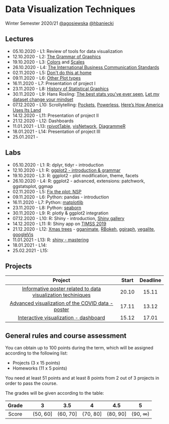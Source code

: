 # Data Visualization Techniques
Winter Semester 2020/21 [@agosiewska](https://github.com/agosiewska) [@hbaniecki](https://github.com/hbaniecki)

## Lectures

- 05.10.2020 - L1: Review of tools for data visualization
- 12.10.2020 - L2: [The Grammar of Graphics](http://biecek.pl/Eseje/indexGramatyka.html)
- 19.10.2020 - L3: [Colors](http://www.biecek.pl/Eseje/indexKolory.html) and [Scales](http://www.biecek.pl/Eseje/indexObraz.html)
- 26.10.2020 - L4: [The International Business Communication Standards](https://www.ibcs.com/standards/)
- 02.11.2020 - L5: [Don't do this at home](http://biecek.pl/Eseje/indexPomylka.html)
- 09.11.2020 - L6: [Other Plot types](https://www.r-graph-gallery.com/)
- 16.11.2020 - L7: Presentation of project I
- 23.11.2020 - L8: [History of Statistical Graphics](http://biecek.pl/Eseje/indexHistoria.html)
- 30.11.2020 - L9: Hans Rosling: [The best stats you've ever seen](https://www.ted.com/talks/hans_rosling_the_best_stats_you_ve_ever_seen), [Let my dataset change your mindset](https://www.ted.com/talks/hans_rosling_let_my_dataset_change_your_mindset)
- 07.12.2020 - L10: Scrollytelling: [Pockets](https://pudding.cool/2018/08/pockets/), [Powerless](https://projects.propublica.org/graphics/wva), [Here’s How America Uses Its Land](https://www.bloomberg.com/graphics/2018-us-land-use/)
- 14.12.2020 - L11: Presentation of project II
- 21.12.2020 - L12: Dashboards
- 11.01.2021 - L13: [rpivotTable](https://cran.r-project.org/web/packages/rpivotTable/vignettes/rpivotTableIntroduction.html), [visNetwork](https://datastorm-open.github.io/visNetwork/), [DiagrammeR](https://rich-iannone.github.io/DiagrammeR/)
- 18.01.2021 - L14: Presentation of project III
- 25.01.2021 - 


## Labs

- 05.10.2020 - L1: R: dplyr, tidyr - introduction
- 12.10.2020 - L1: R: [ggplot2 - introduction & grammar](https://rkabacoff.github.io/datavis/)
- 19.10.2020 - L3: R: ggplot2 - plot modification, theme, facets
- 26.10.2020 - L4: R: ggplot2 - advanced, extensions: patchwork, ggstatsplot, ggmap
- 02.11.2020 - L5: [Fix the plot: NSP](https://stat.gov.pl/spisy-powszechne/nsp-2011/nsp-2011-wyniki/)
- 09.11.2020 - L6: Python: pandas - introduction
- 16.11.2020 - L7: Python: [matplotlib](https://matplotlib.org/) 
- 23.11.2020 - L8: Python: [seaborn](https://seaborn.pydata.org/index.html) 
- 30.11.2020 - L9: R: plotly & ggplot2 integration
- 07.12.2020 - L10: R: Shiny - introduction, [Shiny gallery](https://shiny.rstudio.com/gallery/#demos)
- 14.12.2020 - L11: R: Shiny app on [TIMSS 2019](https://www.iea.nl/sites/default/files/2020-12/TIMSS-2019-International-Results-in-Mathematics-and-Science_0.pdf)
- 21.12.2020 - L12: [Xmas trees](http://smarterpoland.pl/index.php/tag/choinka/) - [gganimate](https://gganimate.com/articles/gganimate.html), [RBokeh](http://hafen.github.io/rbokeh/#preview), [ggiraph](https://github.com/davidgohel/ggiraph), [vegalite](https://github.com/hrbrmstr/vegalite), [googleVis](http://www.magesblog.com/2016/09/googlevis-061-on-cran.html)
- 11.01.2021 - L13: R: [shiny - mastering](https://mastering-shiny.org/)
- 18.01.2021 - L14: 
- 25.02.2021 - L15:


## Projects

| Project | Start | Deadline |
|:---:|:---:|:---:|
| [Informative poster related to data visualization techiniques](https://github.com/mini-pw/2021Z-DataVisualizationTechniques/blob/master/projects/project1/README.md) | 20.10 | 15.11 |
| [Advanced visualization of the COVID data - poster](https://github.com/mini-pw/2021Z-DataVisualizationTechniques/blob/master/projects/project2/README.md) | 17.11 | 13.12 |
| [Interactive visualization - dashboard](https://github.com/mini-pw/2021Z-DataVisualizationTechniques/blob/master/projects/project3/README.md) | 15.12 | 17.01 |

## General rules and course assessment

You can obtain up to 100 points during the term, which will be assigned according to the following list:

- Projects (3 x 15 points)
- Homeworks (11 x 5 points)

You need at least 51 points and at least 8 points from 2 out of 3 projects in order to pass the course.

The grades will be given according to the table:

| Grade |  | 3 | 3.5 | 4 | 4.5 | 5 |
|:---:| :---: |:---:|:---:|:---:|:---:|:---:|
| Score |  | (50, 60] | (60, 70] | (70, 80] | (80, 90] | (90, ∞) |




